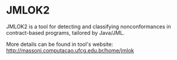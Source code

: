 JMLOK2
==========

JMLOK2 is a tool for detecting and classifying nonconformances in contract-based programs, tailored by Java/JML.

More details can be found in tool's website: http://massoni.computacao.ufcg.edu.br/home/jmlok
